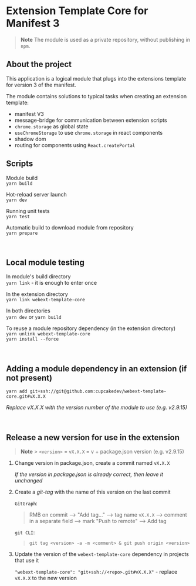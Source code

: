 # Extension Template Core for Manifest 3

> **Note**
> The module is used as a private repository, without publishing in `npm`.

## About the project

This application is a logical module that plugs into the extensions template for version 3 of the manifest.

The module contains solutions to typical tasks when creating an extension template:

- manifest V3
- message-bridge for communication between extension scripts
- `chrome.storage` as global state
- `useChromeStorage` to use `chrome.storage` in react components
- shadow dom
- routing for components using `React.createPortal`

## Scripts

Module build<br/>
`yarn build`

Hot-reload server launch<br/>
`yarn dev`

Running unit tests<br/>
`yarn test`

Automatic build to download module from repository<br/>
`yarn prepare`

<br/>

## Local module testing

In module's build directory<br/>
`yarn link` - it is enough to enter once

In the extension directory<br/>
`yarn link webext-template-core`

In both directories<br/>
`yarn dev` or `yarn build`

To reuse a module repository dependency (in the extension directory)<br/>
`yarn unlink webext-template-core`<br/>
`yarn install --force`

<br/>

## Adding a module dependency in an extension (if not present)

`yarn add git+ssh://git@github.com:cupcakedev/webext-template-core.git#vX.X.X`

_Replace vX.X.X with the version number of the module to use (e.g. v2.9.15)_

<br/>

## Release a new version for use in the extension

> **Note** > `<version>` = `vX.X.X` = v + package.json version (e.g. v2.9.15)

1. Change version in package.json, create a commit named `vX.X.X`

   _If the version in package.json is already correct, then leave it unchanged_

2. Create a _git-tag_ with the name of this version on the last commit

   `GitGraph`:

   > RMB on commit --> "Add tag..." --> tag name `vX.X.X` --> comment in a separate field --> mark "Push to remote" --> Add tag

   `git CLI`:

   > `git tag <version> -a -m <comment> & git push origin <version>`

3. Update the version of the `webext-template-core` dependency in projects that use it

   `"webext-template-core": "git+ssh://<repo>.git#vX.X.X"` - replace `vX.X.X` to the new version
